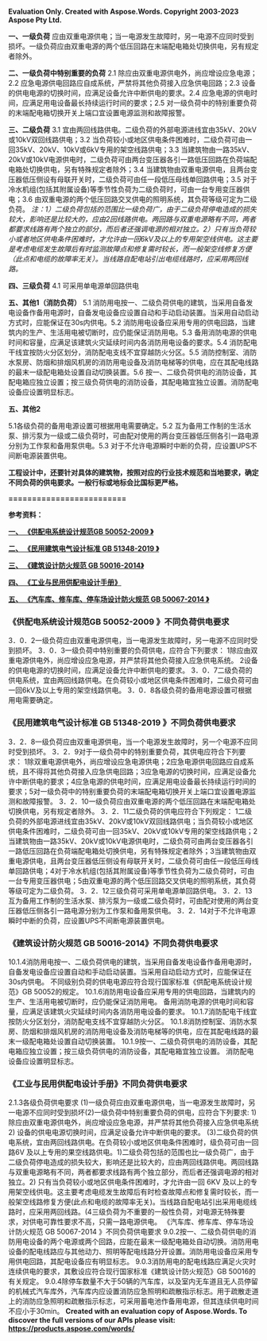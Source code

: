 ﻿**Evaluation Only. Created with Aspose.Words. Copyright 2003-2023 Aspose Pty Ltd.**

**一、一级负荷**
应由双重电源供电；当一电源发生故障时，另一电源不应同时受到损坏。一级负荷应由双重电源的两个低压回路在末端配电箱处切换供电，另有规定者除外。

**二、一级负荷中特别重要的负荷**
2\.1 除应由双重电源供电外，尚应增设应急电源；2\.2 应急电源供电回路应自成系统，严禁将其他负荷接入应急供电回路；2\.3 设备的供电电源的切换时间，应满足设备允许中断供电的要求。2\.4 应急电源的供电时间，应满足用电设备最长持续运行时间的要求；2\.5 对一级负荷中的特别重要负荷的末端配电箱切换开关上端口宜设置电源监测和故障报警。

**三、二级负荷**
3\.1 宜由两回线路供电。二级负荷的外部电源进线宜由35kV、20kV或10kV双回线路供电；3\.2 当负荷较小或地区供电条件困难时，二级负荷可由一回35kV、20kV、10kV或6kV专用的架空线路供电；3\.3 当建筑物由一路35kV、20kV或10kV电源供电时，二级负荷可由两台变压器各引一路低压回路在负荷端配电箱处切换供电，另有特殊规定者除外；3\.4 当建筑物由双重电源供电，且两台变压器低压侧设有母联开关时，二级负荷可由任一段低压母线单回路供电；3\.5 对于冷水机组(包括其附属设备)等季节性负荷为二级负荷时，可由一台专用变压器供电；3\.6 由双重电源的两个低压回路交叉供电的照明系统，其负荷等级可定为二级负荷。
*注：1）二级负荷包括的范围比一级负荷广，由于二级负荷停电造成的损失较大，影响还是比较大的，应由2回线路供电。两回路与双重电源略有不同，两者都要求线路有两个独立的部分，而后者还强调电源的相对独立。2）只有当负荷较小或者地区供电条件困难时，才允许由一回6kV及以上的专用架空线供电。这主要是考虑电缆发生故障后有时监测故障点和修复需时较长，而一般架空线修复方便（此点和电缆的故障率无关）。当线路自配电站引出电缆线路时，应采用两回线路。*

**四、三级负荷**
4\.1 可采用单电源单回路供电

**五、其他1（消防负荷）**
5\.1 消防用电按一、二级负荷供电的建筑，当采用自备发电设备作备用电源时，自备发电设备应设置自动和手动启动装置。当采用自动启动方式时，应能保证在30s内供电。5\.2 消防用电设备应采用专用的供电回路，当建筑内的生产、生活用电被切断时，应仍能保证消防用电。5\.3 备用消防电源的供电时间和容量，应满足该建筑火灾延续时间内各消防用电设备的要求。5\.4 消防配电干线宜按防火分区划分，消防配电支线不宜穿越防火分区。5\.5 消防控制室、消防水泵房、防烟和排烟风机房的消防用电设备及消防电梯等的供电，应在其配电线路的最末一级配电箱处设置自动切换装置。5\.6 按一、二级负荷供电的消防设备，其配电箱应独立设置；按三级负荷供电的消防设备，其配电箱宜独立设置。消防配电设备应设置明显标志。

**五、其他2**

5\.1各级负荷的备用电源设置可根据用电需要确定。5\.2 互为备用工作制的生活水泵、排污泵为一级或二级负荷时，可由配对使用的两台变压器低压侧各引一路电源分别为工作泵和备用泵供电。5\.3 对于不允许电源瞬时中断的负荷，应设置UPS不间断电源装置供电。

**工程设计中，还要针对具体的建筑物，按照对应的行业技术规范和当地要求，确定不同负荷的供电要求。一般行标或地标会比国标更严格。**

**=========================**

**参考资料：**

[**一、 《供配电系统设计规范GB 50052-2009 》**](https://zhuanlan.zhihu.com/write#_Toc13832)

[**二、 《民用建筑电气设计标准 GB 51348-2019 》**](https://zhuanlan.zhihu.com/write#_Toc21411)

[**三、 《建筑设计防火规范 GB 50016-2014》**](https://zhuanlan.zhihu.com/write#_Toc6210)

[**四、 《工业与民用供配电设计手册》**](https://zhuanlan.zhihu.com/write#_Toc18180)

[**五、 《汽车库、修车库、停车场设计防火规范 GB 50067-2014 》**](https://zhuanlan.zhihu.com/write#_Toc1552)
### **《供配电系统设计规范GB 50052-2009 》不同负荷供电要求**
3．0．2一级负荷应由双重电源供电，当一电源发生故障时，另一电源不应同时受到损坏。
3．0．3一级负荷中特别重要的负荷供电，应符合下列要求：
1除应由双重电源供电外，尚应增设应急电源，并严禁将其他负荷接入应急供电系统。
2设备的供电电源的切换时间，应满足设备允许中断供电的要求。
3．0．7二级负荷的供电系统，宜由两回线路供电。在负荷较小或地区供电条件困难时，二级负荷可由一回6kV及以上专用的架空线路供电。
3．0．8各级负荷的备用电源设置可根据用电需要确定。
### **《民用建筑电气设计标准 GB 51348-2019 》不同负荷供电要求**
3．2．8一级负荷应由双重电源供电，当一个电源发生故障时，另一个电源不应同时受到损坏。
3．2．9对于一级负荷中的特别重要负荷，其供电应符合下列要求：
1除双重电源供电外，尚应增设应急电源供电；2应急电源供电回路应自成系统，且不得将其他负荷接入应急供电回路；3应急电源的切换时间，应满足设备允许中断供电的要求；4应急电源的供电时间，应满足用电设备最长持续运行时间的要求；5对一级负荷中的特别重要负荷的末端配电箱切换开关上端口宜设置电源监测和故障报警。
3．2．10一级负荷应由双重电源的两个低压回路在末端配电箱处切换供电，另有规定者除外。
3．2．11二级负荷的供电应符合下列规定：
1二级负荷的外部电源进线宜由35kV、20kV或10kV双回线路供电；当负荷较小或地区供电条件困难时，二级负荷可由一回35kV、20kV或10kV专用的架空线路供电；2当建筑物由一路35kV、20kV或10kV电源供电时，二级负荷可由两台变压器各引一路低压回路在负荷端配电箱处切换供电，另有特殊规定者除外；3当建筑物由双重电源供电，且两台变压器低压侧设有母联开关时，二级负荷可由任一段低压母线单回路供电；4对于冷水机组(包括其附属设备)等季节性负荷为二级负荷时，可由一台专用变压器供电；5由双重电源的两个低压回路交叉供电的照明系统，其负荷等级可定为二级负荷。
3．2．12三级负荷可采用单电源单回路供电。
3．2．13互为备用工作制的生活水泵、排污泵为一级或二级负荷时，可由配对使用的两台变压器低压侧各引一路电源分别为工作泵和备用泵供电。
3．2．14对于不允许电源瞬时中断的负荷，应设置UPS不间断电源装置供电。
### **《建筑设计防火规范 GB 50016-2014》不同负荷供电要求**
10\.1.4消防用电按一、二级负荷供电的建筑，当采用自备发电设备作备用电源时，自备发电设备应设置自动和手动启动装置。当采用自动启动方式时，应能保证在30s内供电。 不同级别负荷的供电电源应符合现行国家标准《供配电系统设计规范》GB 50052的规定。
10\.1.6消防用电设备应采用专用的供电回路，当建筑内的生产、生活用电被切断时，应仍能保证消防用电。
备用消防电源的供电时间和容量，应满足该建筑火灾延续时间内各消防用电设备的要求。
10\.1.7消防配电干线宜按防火分区划分，消防配电支线不宜穿越防火分区。
10\.1.8消防控制室、消防水泵房、防烟和排烟风机房的消防用电设备及消防电梯等的供电，应在其配电线路的最末一级配电箱处设置自动切换装置。
10\.1.9按一、二级负荷供电的消防设备，其配电箱应独立设置；按三级负荷供电的消防设备，其配电箱宜独立设置。
消防配电设备应设置明显标志。
### **《工业与民用供配电设计手册》不同负荷供电要求**
2\.1.3各级负荷供电要求
(1)一级负荷应由双重电源供电，当一电源发生故障时，另一电源不应同时受到损坏(2)一级负荷中特别重要负荷的供电，应符合下列要求:
1)除应由双重电源供电外，尚应增设应急电源，并严禁将其他负荷接入应急供电系统2) 设备的供电电源切换时间，应满足设备允许中断供电的要求。
(3)二级负荷的供电系统，宜由两回线路供电。在负荷较小或地区供电条件困难时，级负荷可由一回路6V 及以上专用的果空线路供电。1)二级负荷包括的范围也比一级负荷广，由于二级负荷停电造成的损失较大，影响还是比较大的，应由两回线路供电。两回线路与双重电源略有不同，两者都要求线路有两个独立部分，而后者还强调电源的相对独立。2) 只有当负荷较小或地区供电条件困难时，才允许由一回 6KV 及以上的专用架空线供电。这主要考虑电缆发生故障后有时检查故障点和修复需时较长，而一般架空线路修复方便(此点和电缆的故障率无关)。当线路自配电站引出采用电缆线路时，应采用两回线路。(4三级负荷为不重要的一般性负荷，对电源无特殊要求，对供电可靠性要求不高，只需一路电源供电。
《汽车库、修车库、停车场设计防火规范 GB 50067-2014 》不同负荷供电要求
9\.0.2按一、二级负荷供电的消防用电设备的两个电源或两个回路，应能在最末一级配电箱处自动切换。消防用电设备的配电线路应与其他动力、照明等配电线路分开设置。消防用电设备应采用专用供电回路，其配电设备应有明显标志。
9\.0.3消防用电的配电线路应满足火灾时连续供电的要求，其敷设应符合现行国家标准《建筑设计防火规范》GB 50016的有关规定。
9\.0.4除停车数量不大于50辆的汽车库，以及室内无车道且无人员停留的机械式汽车库外，汽车库内应设置消防应急照明和疏散指示标志。用于疏散走道上的消防应急照明和疏散指示标志，可采用蓄电池作备用电源，但其连续供电时间不应小于30min。
**Created with an evaluation copy of Aspose.Words. To discover the full versions of our APIs please visit: https://products.aspose.com/words/**

